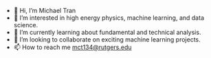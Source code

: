 - 👋 Hi, I’m Michael Tran
- 👀 I’m interested in high energy physics, machine learning, and data science.
- 🌱 I’m currently learning about fundamental and technical analysis.
- 💞️ I’m looking to collaborate on exciting machine learning projects.
- 📫 How to reach me mct134@rutgers.edu



<!---
Mctran1724/Mctran1724 is a ✨ special ✨ repository because its `README.md` (this file) appears on your GitHub profile.
You can click the Preview link to take a look at your changes.
--->
